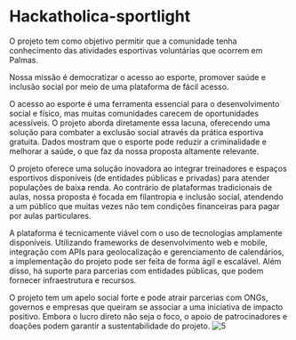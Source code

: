 # Hackatholica-sportlight
O projeto tem como objetivo permitir que a comunidade tenha conhecimento das atividades esportivas voluntárias que ocorrem em Palmas. 

Nossa missão é democratizar o acesso ao esporte, promover saúde e inclusão social por meio de uma plataforma de fácil acesso.

O acesso ao esporte é uma ferramenta essencial para o desenvolvimento social e físico, mas muitas comunidades carecem de oportunidades acessíveis. O projeto aborda diretamente essa lacuna, oferecendo uma solução para combater a exclusão social através da prática esportiva gratuita. Dados mostram que o esporte pode reduzir a criminalidade e melhorar a saúde, o que faz da nossa proposta altamente relevante.

O projeto oferece uma solução inovadora ao integrar treinadores e espaços esportivos disponíveis (de entidades públicas e privadas) para atender populações de baixa renda. Ao contrário de plataformas tradicionais de aulas, nossa proposta é focada em filantropia e inclusão social, atendendo a um público que muitas vezes não tem condições financeiras para pagar por aulas particulares.

A plataforma é tecnicamente viável com o uso de tecnologias amplamente disponíveis. Utilizando frameworks de desenvolvimento web e mobile, integração com APIs para geolocalização e gerenciamento de calendários, a implementação do projeto pode ser feita de forma ágil e escalável. Além disso, há suporte para parcerias com entidades públicas, que podem fornecer infraestrutura e recursos.

O projeto tem um apelo social forte e pode atrair parcerias com ONGs, governos e empresas que queiram se associar a uma iniciativa de impacto positivo. Embora o lucro direto não seja o foco, o apoio de patrocinadores e doações podem garantir a sustentabilidade do projeto.
![5](https://github.com/user-attachments/assets/6cbc8998-864a-406a-bd65-db72feeea918)
